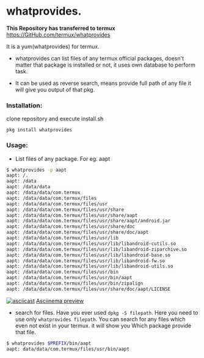 # whatprovides.
**This Repository has transferred to termux**
https://GitHub.com/termux/whatprovides

It is a yum(whatprovides) for termux.

* whatprovides can list files of any termux official packages, doesn't matter that package is installed or not, it uses own database to perform task.

* It can be used as reverse search, means provide full path of any file it will give you output of that pkg.


### Installation:
clone repository and execute install.sh
```
pkg install whatprovides

```

### Usage:

* List files of any package. For eg. aapt

```sh
$ whatprovides -p aapt
aapt: /.
aapt: /data
aapt: /data/data
aapt: /data/data/com.termux
aapt: /data/data/com.termux/files
aapt: /data/data/com.termux/files/usr
aapt: /data/data/com.termux/files/usr/share
aapt: /data/data/com.termux/files/usr/share/aapt
aapt: /data/data/com.termux/files/usr/share/aapt/android.jar
aapt: /data/data/com.termux/files/usr/share/doc
aapt: /data/data/com.termux/files/usr/share/doc/aapt
aapt: /data/data/com.termux/files/usr/lib
aapt: /data/data/com.termux/files/usr/lib/libandroid-cutils.so
aapt: /data/data/com.termux/files/usr/lib/libandroid-ziparchive.so
aapt: /data/data/com.termux/files/usr/lib/libandroid-base.so
aapt: /data/data/com.termux/files/usr/lib/libandroid-fw.so
aapt: /data/data/com.termux/files/usr/lib/libandroid-utils.so
aapt: /data/data/com.termux/files/usr/bin
aapt: /data/data/com.termux/files/usr/bin/aapt
aapt: /data/data/com.termux/files/usr/bin/zipalign
aapt: /data/data/com.termux/files/usr/share/doc/aapt/LICENSE
```
[![asciicast](https://asciinema.org/a/373670.png)](https://asciinema.org/a/373670)
[Asciinema preview ](https://asciinema.org/a/373670)

* search for files. Have you ever used `dpkg -S filepath`. 
Here you need to use only `whatprovides filepath`. 
You can search for any files which even not exist in your termux.
it will show you Which package provide that file.
```sh
$ whatprovides $PREFIX/bin/aapt
aapt: data/data/com.termux/files/usr/bin/aapt

```
